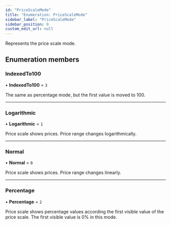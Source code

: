```yaml
---
id: "PriceScaleMode"
title: "Enumeration: PriceScaleMode"
sidebar_label: "PriceScaleMode"
sidebar_position: 0
custom_edit_url: null
---
```


Represents the price scale mode.

## Enumeration members

### IndexedTo100

• **IndexedTo100** = `3`

The same as percentage mode, but the first value is moved to 100.

___

### Logarithmic

• **Logarithmic** = `1`

Price scale shows prices. Price range changes logarithmically.

___

### Normal

• **Normal** = `0`

Price scale shows prices. Price range changes linearly.

___

### Percentage

• **Percentage** = `2`

Price scale shows percentage values according the first visible value of the price scale.
The first visible value is 0% in this mode.
